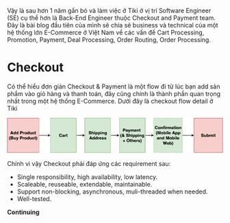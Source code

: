 Vậy là sau hơn 1 năm gắn bó và làm việc ở Tiki ở vị trí Software Engineer (SE) cụ thể hơn là Back-End Engineer thuộc Checkout and Payment team. Đây là bài blog đầu tiên của mình sẽ chia sẻ business và technical của một hệ thống lớn E-Commerce ở Việt Nam về các vấn đề Cart Processing, Promotion, Payment, Deal Processing, Order Routing, Order Processing.

# Checkout

 Có thể hiểu đơn giản Checkout & Payment là một flow đi từ lúc bạn add sản phẩm vào giỏ hàng và thanh toán, đây cũng chính là thành phần quan trọng nhất trong một hệ thống E-Commerce. Dưới đây là checkout flow detail ở Tiki
 
 ![Checkout Flow Detail at Tiki](../img/checkout_flow_at_tiki.png)
 
 Chính vì vậy Checkout phải đáp ứng các requirement sau:
  * Single responsibility, high availability, low latency.
  * Scaleable, reuseable, extendable, maintainable.
  * Support non-blocking, asynchronous, muli-threaded when needed.
  * Well-tested.

**Continuing**


<!--#### Cart Processing

Cart Processing là một component cực kỳ phức tạp bao gồm: insert/update/delete sản phẩm, tính toán và apply promotion.

##### Cart Info

Các bạn có bao giờ bạn add sản phẩm vào giỏ hàng và rất lâu sau đó 1 ngày hoặc có thể 1 tháng bạn vào lại giỏ hàng mà vẫn nhìn thấy sản phẩm trong giỏ hàng vẫn còn y nguyên? Có hai cách là lưu giỏ hàng xuống một RDBMS hoặc NoSQL và ở Tiki đã và đang dùng hai cách trên.

RDBMS: Tiki đã từng dùng MySQL để lưu cart info (product, shipping address, payment info) nhưng do số lượng write và read quá cao khi customer request get cart info hệ thống sẽ tính toán lại và update lại vào DB điều đó làm cho hệ thống không thể scaleable.

NoSQL: Tiki hiện tại đang dùng MongoDB để lưu info của cart. Vì sao Tiki lại dùng MongoDB để lưu thì mình nói trong một bài viết khác.

##### Promotion

Promotion ở Tiki rất là complex vì không chỉ đơn giản là apply coupon xong nhận được discount mà có thể nhập coupon vừa được discount vừa được free gift, hoặc sản phẩm đó được tặng gift nào.

Khi user request get cart info, hệ thống sẽ lấy ra những rule nào đang active đang chạy (Redis or MySQL) và chạy qua một bộ validator để validate cart của customer có đủ điều kiện để apply những promotion không có coupon hay không.


#### Payment

Có thể nói đây chính là phần quan trọng của Checkout & Payment vì liên quan đến tiền bạc, mà đã dính đến tiền bạc thì có rất nhiều vấn đề xảy ra nếu như hệ thống xử lý không tốt. Vì thế phải đáp ứng đủ các yêu cầu sau:
 * Extendable
 * Consistency

<!-- Bạn muốn mua một hay nhiều sản phẩm cùng lúc? Việc của bạn là cần add sản phẩm đó vào cart để mua hàng, nhưng bạn lại không muốn mua ngay lúc đó mà vài ngày sau bạn quay lại mua các sản phẩm đó mà lúc trước bạn đã add vào cart. Nhưng thật không may các sản phẩm mà bạn đã add trước đó đều đã mất. Để giải quyết vần đề trên thì có các solution sau:

Dùng DBMS: Lúc trước ở Tiki bọn mình dùng MySQL để save những gì trong cart của bạn (product, shipping address, selected payment) nhưng bọn mình gặp phải cấn vấn đề khi số lượng CCU quá cao như những lúc chạy deal, event quá hot dẫn đến việc write (add, update,remove product ở cart) vào master db quá cao (ở Tiki bọn mình dùng master - slave) và do một phần code trước đó đều select lại cart từ con master dẫn đến con master chịu tải không nỗi.

Dùng MongoDB: Đây là solution hiện tại bọn mình vẫn đang dùng đến hiện tại, tại sao bọn mình lại chọn MongoDB mà không phải Redis, Memcached hay một thứ gì đó persist on disk. -->
